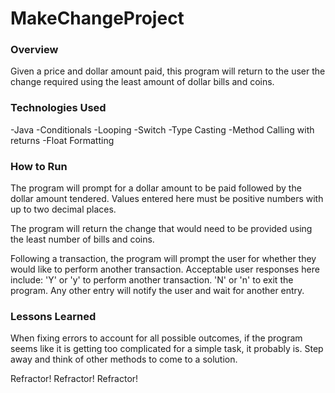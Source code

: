 # MakeChangeProject

### Overview

Given a price and dollar amount paid, this program will return to the user
the change required using the least amount of dollar bills and coins.

### Technologies Used

-Java
-Conditionals
-Looping
-Switch
-Type Casting
-Method Calling with returns
-Float Formatting

### How to Run

The program will prompt for a dollar amount to be paid followed by the dollar
amount tendered. Values entered here must be positive numbers with up to two
decimal places.

The program will return the change that would need to be provided using the
least number of bills and coins.

Following a transaction, the program will prompt the user for whether they would
like to perform another transaction.
Acceptable user responses here include:
  'Y' or 'y' to perform another transaction.
  'N' or 'n' to exit the program.
  Any other entry will notify the user and wait for another entry.

### Lessons Learned

When fixing errors to account for all possible outcomes, if the program seems
like it is getting too complicated for a simple task, it probably is. Step away
and think of other methods to come to a solution.

Refractor! Refractor! Refractor!
